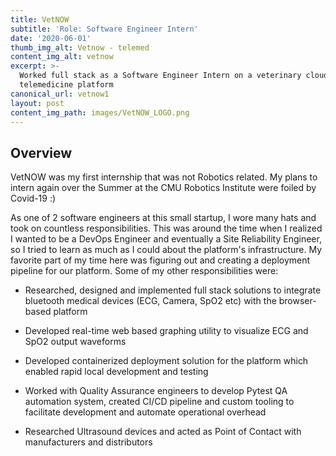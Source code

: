 ```yaml
---
title: VetNOW
subtitle: 'Role: Software Engineer Intern'
date: '2020-06-01'
thumb_img_alt: Vetnow - telemed
content_img_alt: vetnow
excerpt: >-
  Worked full stack as a Software Engineer Intern on a veterinary cloud-based
  telemedicine platform
canonical_url: vetnow1
layout: post
content_img_path: images/VetNOW_LOGO.png
---
```

## Overview

VetNOW was my first internship that was not Robotics related. My plans to intern again over the Summer at the CMU Robotics Institute were foiled by Covid-19 :)

As one of 2 software engineers at this small startup, I wore many hats and took on countless responsibilities. This was around the time when I realized I wanted to be a DevOps Engineer and eventually a Site Reliability Engineer, so I tried to learn as much as I could about the platform's infrastructure. My favorite part of my time here was figuring out and creating a deployment pipeline for our platform. Some of my other responsibilities were:

*   Researched, designed and implemented full stack solutions to integrate bluetooth medical devices (ECG, Camera, SpO2 etc) with the browser-based platform

*   Developed real-time web based graphing utility to visualize ECG and SpO2 output waveforms

*   Developed containerized deployment solution for the platform which enabled rapid local development and testing

*   Worked with Quality Assurance engineers to develop Pytest QA automation system, created CI/CD pipeline and custom tooling to facilitate development and automate operational overhead 

*   Researched Ultrasound devices and acted as Point of Contact with manufacturers and distributors
